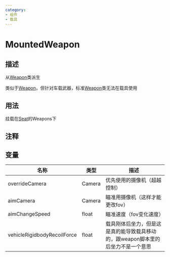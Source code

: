 ```yaml
---
category: 
- 组件
- 载具
---
```

# MountedWeapon

## 描述
从[Weapon](./Weapon.md)类派生

类似于[Weapon](./Weapon.md)，但针对车载武器，标准[Weapon](./Weapon.md)类无法在载具使用

## 用法

挂载在[Seat](/cn/Components/Seat.md)的Weapons下

## 注释

## 变量
| 名称 | 类型 | 描述 |
| ----------- | ----------- | ----------- |
| overrideCamera | Camera | 优先使用的摄像机（超越控制） |
| aimCamera | Camera | 瞄准用摄像机（这样才能更改fov） |
| aimChangeSpeed |float  | 瞄准速度（fov变化速度） |
| vehicleRigidbodyRecoilForce | float | 载具刚体后坐力，但是这是真的能导致载具移动的，跟weapon脚本里的后坐力不是一个意思 |
